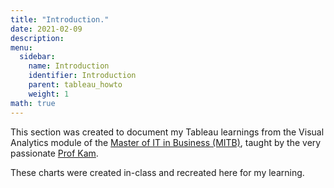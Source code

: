 ```yaml
---
title: "Introduction."
date: 2021-02-09
description: 
menu:
  sidebar:
    name: Introduction
    identifier: Introduction
    parent: tableau_howto
    weight: 1
math: true
---
```


This section was created to document my Tableau learnings from the Visual Analytics module of the [Master of IT in Business (MITB)](https://scis.smu.edu.sg/master-it-business), taught by the very passionate [Prof Kam](https://www.smu.edu.sg/faculty/profile/9618/KAM-Tin-Seong).

These charts were created in-class and recreated here for my learning.